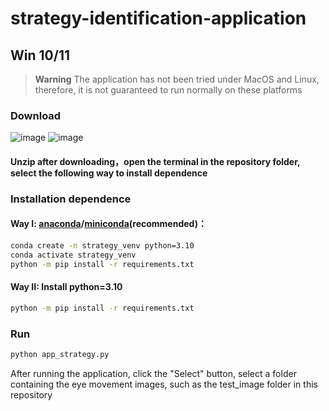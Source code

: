 # strategy-identification-application
## Win 10/11
> **Warning**
> The application has not been tried under MacOS and Linux, therefore, it is not guaranteed to run normally on these platforms
### Download
![image](https://github.com/swg168/strategy-identification-application/assets/109449633/acd11999-6981-4277-8523-96480a63d6e7)
![image](https://github.com/swg168/strategy-identification-application/assets/109449633/6f92f12d-d607-478e-bfb8-35013da56d4c)

#### Unzip after downloading，open the terminal in the repository folder, select the following way to install dependence
### Installation dependence

#### Way I: [anaconda](https://www.anaconda.com/download)/[miniconda](https://docs.conda.io/en/main/miniconda.html)(recommended)：
```sh
conda create -n strategy_venv python=3.10
conda activate strategy_venv
python -m pip install -r requirements.txt
```
#### Way II: Install python=3.10
```sh
python -m pip install -r requirements.txt
```

### Run
```sh
python app_strategy.py
```
After running the application, click the "Select" button, select a folder containing the eye movement images, such as the test_image folder in this repository
